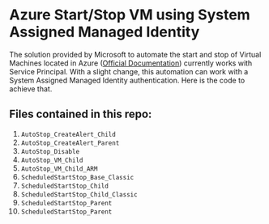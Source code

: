 # Azure Start/Stop VM using System Assigned Managed Identity

The solution provided by Microsoft to automate the start and stop of Virtual Machines located in Azure ([Official Documentation](https://docs.microsoft.com/en-us/azure/automation/automation-solution-vm-management)) currently works with Service Principal. With a slight change, this automation can work with a System Assigned Managed Identity authentication. Here is the code to achieve that.

## Files contained in this repo:

1. `AutoStop_CreateAlert_Child`
2. `AutoStop_CreateAlert_Parent`
3. `AutoStop_Disable`
4. `AutoStop_VM_Child`
5. `AutoStop_VM_Child_ARM`
6. `ScheduledStartStop_Base_Classic`
7. `ScheduledStartStop_Child`
8. `ScheduledStartStop_Child_Classic`
9. `ScheduledStartStop_Parent`
10. `ScheduledStartStop_Parent`
